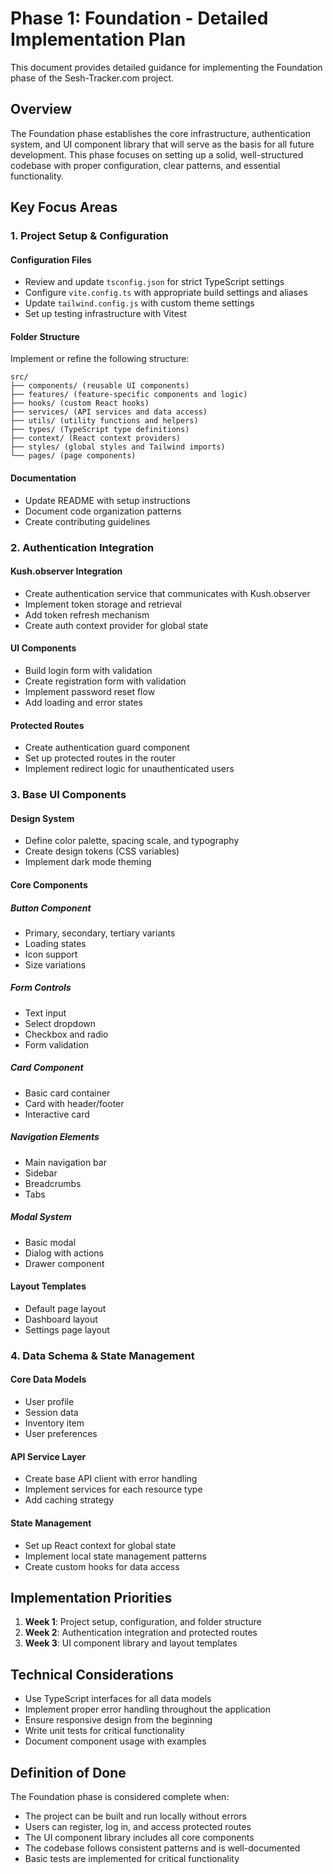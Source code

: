 # Phase 1: Foundation - Detailed Implementation Plan

This document provides detailed guidance for implementing the Foundation phase of the Sesh-Tracker.com project.

## Overview

The Foundation phase establishes the core infrastructure, authentication system, and UI component library that will serve as the basis for all future development. This phase focuses on setting up a solid, well-structured codebase with proper configuration, clear patterns, and essential functionality.

## Key Focus Areas

### 1. Project Setup & Configuration

#### Configuration Files
- Review and update `tsconfig.json` for strict TypeScript settings
- Configure `vite.config.ts` with appropriate build settings and aliases
- Update `tailwind.config.js` with custom theme settings
- Set up testing infrastructure with Vitest

#### Folder Structure
Implement or refine the following structure:
```
src/
├── components/ (reusable UI components)
├── features/ (feature-specific components and logic)
├── hooks/ (custom React hooks)
├── services/ (API services and data access)
├── utils/ (utility functions and helpers)
├── types/ (TypeScript type definitions)
├── context/ (React context providers)
├── styles/ (global styles and Tailwind imports)
└── pages/ (page components)
```

#### Documentation
- Update README with setup instructions
- Document code organization patterns
- Create contributing guidelines

### 2. Authentication Integration

#### Kush.observer Integration
- Create authentication service that communicates with Kush.observer
- Implement token storage and retrieval
- Add token refresh mechanism
- Create auth context provider for global state

#### UI Components
- Build login form with validation
- Create registration form with validation
- Implement password reset flow
- Add loading and error states

#### Protected Routes
- Create authentication guard component
- Set up protected routes in the router
- Implement redirect logic for unauthenticated users

### 3. Base UI Components

#### Design System
- Define color palette, spacing scale, and typography
- Create design tokens (CSS variables)
- Implement dark mode theming

#### Core Components
##### Button Component
- Primary, secondary, tertiary variants
- Loading states
- Icon support
- Size variations

##### Form Controls
- Text input
- Select dropdown
- Checkbox and radio
- Form validation

##### Card Component
- Basic card container
- Card with header/footer
- Interactive card

##### Navigation Elements
- Main navigation bar
- Sidebar
- Breadcrumbs
- Tabs

##### Modal System
- Basic modal
- Dialog with actions
- Drawer component

#### Layout Templates
- Default page layout
- Dashboard layout
- Settings page layout

### 4. Data Schema & State Management

#### Core Data Models
- User profile
- Session data
- Inventory item
- User preferences

#### API Service Layer
- Create base API client with error handling
- Implement services for each resource type
- Add caching strategy

#### State Management
- Set up React context for global state
- Implement local state management patterns
- Create custom hooks for data access

## Implementation Priorities

1. **Week 1**: Project setup, configuration, and folder structure
2. **Week 2**: Authentication integration and protected routes
3. **Week 3**: UI component library and layout templates

## Technical Considerations

- Use TypeScript interfaces for all data models
- Implement proper error handling throughout the application
- Ensure responsive design from the beginning
- Write unit tests for critical functionality
- Document component usage with examples

## Definition of Done

The Foundation phase is considered complete when:

- The project can be built and run locally without errors
- Users can register, log in, and access protected routes
- The UI component library includes all core components
- The codebase follows consistent patterns and is well-documented
- Basic tests are implemented for critical functionality 